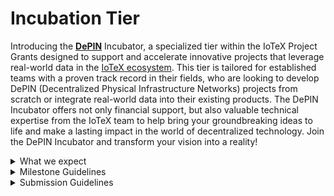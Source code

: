 # Incubation Tier

Introducing the [**DePIN**](https://iotex.io/blog/what-are-decentralized-physical-infrastructure-networks-depin/) Incubator, a specialized tier within the IoTeX Project Grants designed to support and accelerate innovative projects that leverage real-world data in the [IoTeX ecosystem](https://ecosystem.iotex.io/). This tier is tailored for established teams with a proven track record in their fields, who are looking to develop DePIN (Decentralized Physical Infrastructure Networks) projects from scratch or integrate real-world data into their existing products. The DePIN Incubator offers not only financial support, but also valuable technical expertise from the IoTeX team to help bring your groundbreaking ideas to life and make a lasting impact in the world of decentralized technology. Join the DePIN Incubator and transform your vision into a reality!

<details>

<summary>What we expect</summary>

* **Proven expertise:** \
  Teams applying for the DePIN Incubator must demonstrate their expertise in the relevant field, with a strong portfolio of past projects or products, GitHub repositories, or other relevant work that showcases their capabilities.
* **Existing product or clear project plan:** \
  Applicants should either have an existing product they wish to integrate with real-world data or a well-defined project plan for building a DePIN solution from scratch. A clear roadmap, timeline, and goals should be included in the application.
* **Commitment to the IoTeX ecosystem:** \
  Teams must express a genuine interest in contributing to the growth and development of the IoTeX ecosystem, with a focus on leveraging DePIN technology.
* **Regular progress updates:** \
  Teams are expected to provide regular progress updates on their project, including any challenges, achievements, or adjustments to the initial plan.
* **Active collaboration with the IoTeX team:** \
  Teams should actively engage with the IoTeX team and seek their technical expertise and support when needed. This collaboration will ensure the project's success and seamless integration within the IoTeX ecosystem.
* **Completion of project milestones:** \
  Teams are expected to achieve the milestones outlined in their project plan, demonstrating their ability to deliver results and contribute to the growth of the DePIN ecosystem.

</details>

<details>

<summary>Milestone Guidelines</summary>

For each milestone, payouts will be issued on a monthly basis for 1 year, meaning that each milestone amount will be divided by 12 (months) and paid monthly if the relevant metric has been met for that month. Since the success of a milestone is assessed by the team monthly, it's important to keep the metrics consistent over time.&#x20;

* **Number of Milestones:** \
  We encourage projects to stick to 3 or 4 milestones, unless strictly necessary.
* **Completion Time:** \
  Completing a submission should not take much more than 6 months (if you're applying for a larger project, think about splitting it into multiple submissions)
*   **Metrics:**\
    Remember that these metrics are assessed monthly, and should be consistent over time. While these are the **ONLY** metrics we accept, it is up to you to attach an amount to them that is proportional to the funding you're requesting.

    \- **TVL** (Total Value Locked)

    \- **Transaction Volume**

    \- **Community Engagement**\


    Some **example metrics** might look like this:&#x20;

    * _**1M USD of TVL** (Total Transaction Locked) on IoTeX per month_
    * _More than **20,000 daily blockchain transactions** consistently over 1 month_
    * _Twitter marketing mentioning IoTeX, e.g. minimum **1 Tweet/day over one month**, with a minimum number of "**n**" impressions overall_\

* **Funds distribution across milestones:**\
  5% - 15% - 30% - 50%\


</details>

<details>

<summary>Submission Guidelines</summary>

* **Project overview:** \
  Provide a detailed description of your project, including its background, purpose, and the problem it aims to solve.
* **Nature of your project:**\
  It would be good for you and your team to include some of the following info about the nature of your project. Is your project open source? Are you committing to staking a certain amount of IOTX tokens on the IoTeX chain? Are you thinking of donating a percentage of your tokens to the IoTeX Foundation? \
  **NOTE** that this info is not required, nor will it impact the outcome of your proposal, but it's definitely great to include if it applies to you in any way.&#x20;
* **Team information:** \
  Introduce your team members, their roles, and their relevant experience or skills that will contribute to the success of the integration.
* **Funding request:** \
  Specify the amount of funding requested, along with a clear breakdown of how the funds will be utilized throughout the process.
* **Milestones**: \
  Define the key milestones for your project, including expected completion dates and measurable outcomes to gauge progress. Please refer to the [**Milestone Guidelines** ](incubation-tier.md#milestone-guidelines)section above.&#x20;
* **Budget breakdown:** \
  Provide a detailed breakdown of the project budget, specifying how the requested funds will be allocated, and any additional resources required to complete the project.
* **Relevant Links:**\
  It's never too much. Feel free to share all relevant links that you think would help reviewers and community members better understand your project.&#x20;

</details>
